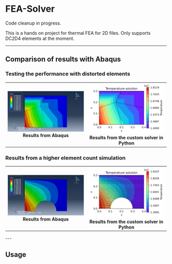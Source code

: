 # FEA-Solver

Code cleanup in progress.

This is a hands on project for thermal FEA for 2D files. Only supports DC2D4 elements at the moment.

---

## Comparison of results with Abaqus

### Testing the performance with distorted elements
<table>
  <tr>
    <td align="center">
      <img src="Images/distort_abaq.png" width="380"><br>
      <b>Results from Abaqus</b>
    </td>
    <td align="center">
      <img src="Images/distort_py.png" width="380"><br>
      <b>Results from the custom solver in Python</b>
    </td>
  </tr>
</table>

### Results from a higher element count simulation
<table>
  <tr>
    <td align="center">
      <img src="Images/notched_abaq.png" width="380"><br>
      <b>Results from Abaqus</b>
    </td>
    <td align="center">
      <img src="Images/notched_py.png" width="380"><br>
      <b>Results from the custom solver in Python</b>
    </td>
  </tr>
</table>
---

## Usage

